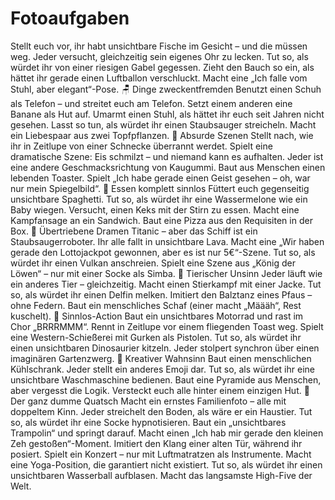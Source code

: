 # Fotoaufgaben

Stellt euch vor, ihr habt unsichtbare Fische im Gesicht – und die müssen weg.
Jeder versucht, gleichzeitig sein eigenes Ohr zu lecken.
Tut so, als würdet ihr von einer riesigen Gabel gegessen.
Zieht den Bauch so ein, als hättet ihr gerade einen Luftballon verschluckt.
Macht eine „Ich falle vom Stuhl, aber elegant“-Pose.
🪑 Dinge zweckentfremden
Benutzt einen Schuh als Telefon – und streitet euch am Telefon.
Setzt einem anderen eine Banane als Hut auf.
Umarmt einen Stuhl, als hättet ihr euch seit Jahren nicht gesehen.
Lasst so tun, als würdet ihr einen Staubsauger streicheln.
Macht ein Liebespaar aus zwei Topfpflanzen.
🦄 Absurde Szenen
Stellt nach, wie ihr in Zeitlupe von einer Schnecke überrannt werdet.
Spielt eine dramatische Szene: Eis schmilzt – und niemand kann es aufhalten.
Jeder ist eine andere Geschmacksrichtung von Kaugummi.
Baut aus Menschen einen lebenden Toaster.
Spielt „Ich habe gerade einen Geist gesehen – oh, war nur mein Spiegelbild“.
🍌 Essen komplett sinnlos
Füttert euch gegenseitig unsichtbare Spaghetti.
Tut so, als würdet ihr eine Wassermelone wie ein Baby wiegen.
Versucht, einen Keks mit der Stirn zu essen.
Macht eine Kampfansage an ein Sandwich.
Baut eine Pizza aus den Requisiten in der Box.
🪩 Übertriebene Dramen
Titanic – aber das Schiff ist ein Staubsaugerroboter.
Ihr alle fallt in unsichtbare Lava.
Macht eine „Wir haben gerade den Lottojackpot gewonnen, aber es ist nur 5€“-Szene.
Tut so, als würdet ihr einen Vulkan anschreien.
Spielt eine Szene aus „König der Löwen“ – nur mit einer Socke als Simba.
🐔 Tierischer Unsinn
Jeder läuft wie ein anderes Tier – gleichzeitig.
Macht einen Stierkampf mit einer Jacke.
Tut so, als würdet ihr einen Delfin melken.
Imitiert den Balztanz eines Pfaus – ohne Federn.
Baut ein menschliches Schaf (einer macht „Määäh“, Rest kuschelt).
🚀 Sinnlos-Action
Baut ein unsichtbares Motorrad und rast im Chor „BRRRMMM“.
Rennt in Zeitlupe vor einem fliegenden Toast weg.
Spielt eine Western-Schießerei mit Gurken als Pistolen.
Tut so, als würdet ihr einen unsichtbaren Dinosaurier kitzeln.
Jeder stolpert synchron über einen imaginären Gartenzwerg.
🫠 Kreativer Wahnsinn
Baut einen menschlichen Kühlschrank.
Jeder stellt ein anderes Emoji dar.
Tut so, als würdet ihr eine unsichtbare Waschmaschine bedienen.
Baut eine Pyramide aus Menschen, aber vergesst die Logik.
Versteckt euch alle hinter einem einzigen Hut.
💩 Der ganz dumme Quatsch
Macht ein ernstes Familienfoto – alle mit doppeltem Kinn.
Jeder streichelt den Boden, als wäre er ein Haustier.
Tut so, als würdet ihr eine Socke hypnotisieren.
Baut ein „unsichtbares Trampolin“ und springt darauf.
Macht einen „Ich hab mir gerade den kleinen Zeh gestoßen“-Moment.
Imitiert den Klang einer alten Tür, während ihr posiert.
Spielt ein Konzert – nur mit Luftmatratzen als Instrumente.
Macht eine Yoga-Position, die garantiert nicht existiert.
Tut so, als würdet ihr einen unsichtbaren Wasserball aufblasen.
Macht das langsamste High-Five der Welt.
